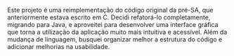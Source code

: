 Este projeto é uma reimplementação do código original da pré-SA, que anteriormente estava escrito em C. Decidi refatorá-lo completamente, migrando para Java, e aproveitei para desenvolver uma interface gráfica que torna a utilização da aplicação muito mais intuitiva e acessível. Além da mudança de linguagem, busquei organizar melhor a estrutura do código e adicionar melhorias na usabilidade.

